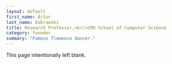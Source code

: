 ```yaml
---
layout: default
first_name: Artur
last_name: Dubrawski
title: Research Professor,<br/>CMU School of Computer Science
category: founder
summary: "Famous flamenco dancer."
---
```


This page intentionally left blank.